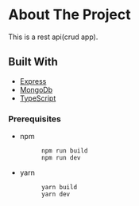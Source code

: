 # About The Project

This is a rest api(crud app).

## Built With

- [Express](https://expressjs.com/)
- [MongoDb](https://www.mongodb.com/)
- [TypeScript](https://www.typescriptlang.org/)

### Prerequisites

- npm

  ```in root dir
        npm run build
        npm run dev
  ```

- yarn

  ```in root dir
        yarn build
        yarn dev
  ```

